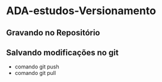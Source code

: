 ﻿# ADA-estudos-Versionamento

## Gravando no Repositório

## Salvando modificações no git 

* comando git push
* comando git pull


